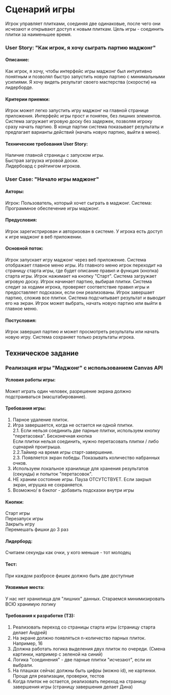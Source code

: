 # Сценарий игры <!-- omit in toc -->

Игрок управляет плитками, соединяя две одинаковые, после чего они исчезают и открывают доступ к новым плиткам.
Цель игры - соединить плитки за наименьшее время.

### User Story: "Как игрок, я хочу сыграть партию маджонг"
#### Описание:
Как игрок, я хочу, чтобы интерфейс игры маджонг был интуитивно понятным и позволял быстро запустить новую партию 
с минимальными усилиями. Я хочу видеть результат своего мастерства (скорости) на лидерборде.

#### Критерии приемки:
Игрок может легко запустить игру маджонг на главной странице приложения.
Интерфейс игры прост и понятен, без лишних элементов.
Система загружает игровую доску без задержек, позволяя игроку сразу начать партию.
В конце партии система показывает результаты и предлагает варианты действий (начать новую партию, выйти в меню).

#### Технические требования User Story:
Наличие главной страницы с запуском игры.   
Быстрая загрузка игровой доски.  
Лидербоард с рейтингом игроков.  


### User Case: "Начало игры маджонг"
#### Акторы:
Игрок: Пользователь, который хочет сыграть в маджонг.
Система: Программное обеспечение игры маджонг.
#### Предусловия:
Игрок зарегистрирован и авторизован в системе.
У игрока есть доступ к игре маджонг в веб приложении.
#### Основной поток:
Игрок запускает игру маджонг через веб приложение.
Система отображает главное меню игры.
Из главного меню игрок переходит на страницу старта игры, где будет описание правил и функция (кнопка) старта игры.
Игрок нажимает на кнопку "Старт".
Система загружает игровую доску.
Игрок начинает партию, выбирая плитки.
Система следит за ходами игрока, проверяет соответствие правил игры и предоставляет подсказки, если они реализованы.
Игрок завершает партию, сложив все плитки.
Система подсчитывает результат и выводит его на экран.
Игрок может выбрать, начать новую партию или выйти в главное меню. 
#### Постусловия:
Игрок завершил партию и может просмотреть результаты или начать новую игру.
Система сохраняет только результаты игрока.



## Техническое задание
### Реализация игры "Маджонг" с использованием Canvas API

#### Условия работы игры: 
Может играть один человек, разрешение экрана должно подстраиваться (масштабирование).

#### Требования игры:
1. Парное удаление плиток.
2. Игра завершается, когда не остается ни одной плитки.  
2.1. Если нельзя соединить две парные плитки, используем кнопку "перетасовка". Бесконечная кнопка  
Если плитки нельзя соединить, нужно перетасовать плитки / либо сценарий проигрыша.  
2.2.Таймер на время игры старт-завершение.  
2.3. Появляется экран победы. Показывать количество набранных очков.   
3. Используем локальное хранилище для хранения результатов (секунды) и попыток "перетасовок".
4. НЕ храним состояние игры. Пауза ОТСУТСТВУЕТ. Если закрыл экран, игрушка не сохраняется.
5. Возможно/ в бэклог - добавить подсказки внутри игры

#### Кнопки:
Старт игры  
Перезапуск игры  
Закрыть игру  
Перемешать фишки до 3 раз  

#### Лидерборд:
Считаем секунды как очки, у кого меньше - тот молодец

#### Тест:
При каждом разбросе фишек должно быть две доступные

#### Уязвимые места:
У нас нет хранилища для "лишних" данных. Стараемся минимизировать ВСЮ хранимую логику

#### Требования к разработке (ТЗ):

1. Реализовать переход со страницы старта игры (страницу старта делает Андрей)
2. На экране должно появляться n-количество парных плиток. Например, 16
2. Должна работать логика выделения двух плиток по очереди. (Смена картинки, например с зеленой на синий)
3. Логика "соединения" - две парные плитки "исчезают", если их выбрали.
3. На плашках сейчас должны быть цифры (можно id), не картинки. Проще для реализации, проверки, тестов
4. Когда плиток не остается, реализовать переход на страницу завершения игры (страницу завершения делает Дина)

